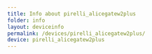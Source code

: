 ```yaml
---
title: Info about pirelli_alicegatew2plus
folder: info
layout: deviceinfo
permalink: /devices/pirelli_alicegatew2plus/
device: pirelli_alicegatew2plus
---
```

